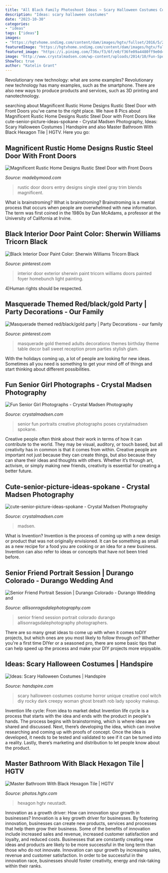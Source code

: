 ```yaml
---
title: "All Black Family Photoshoot Ideas ~ Scary Halloween Costumes Costume Horror Unique Creative Cool Witch Diy Rocky Dark Creepy Woman Ghost Breath Rob Lady Spooky Makeup"
description: "Ideas: scary halloween costumes"
date: "2023-10-30"
categories:
- "ideas"
tags: ["ideas"]
images:
- "https://hgtvhome.sndimg.com/content/dam/images/hgtv/fullset/2016/5/20/0/FOD16_Dorianne-Loshitzer_Thea-Home_2.jpg.rend.hgtvcom.966.1288.suffix/1463777327237.jpeg"
featuredImage: "https://hgtvhome.sndimg.com/content/dam/images/hgtv/fullset/2016/5/20/0/FOD16_Dorianne-Loshitzer_Thea-Home_2.jpg.rend.hgtvcom.966.1288.suffix/1463777327237.jpeg"
featured_image: "https://i.pinimg.com/736x/f3/6f/e0/f36fe09a4480ff9e0d47304149de98df.jpg"
image: "http://www.crystalmadsen.com/wp-content/uploads/2014/10/Fun-Spokane-Senior-Girl-Photos-013.jpg"
ShowToc: true
author: "Katelin Grant"
---
```



Revolutionary new technology: what are some examples?
Revolutionary new technology has many examples, such as the smartphone. There are also new ways to produce products and services, such as 3D printing and nanotechnology.

	

		
searching about Magnificent Rustic Home Designs Rustic Steel Door with Front Doors you've came to the right place. We have 8 Pics about Magnificent Rustic Home Designs Rustic Steel Door with Front Doors like cute-senior-picture-ideas-spokane - Crystal Madsen Photography, Ideas: Scary Halloween Costumes | Handspire and also Master Bathroom With Black Hexagon Tile | HGTV. Here you go:
		
    
## Magnificent Rustic Home Designs Rustic Steel Door With Front Doors

<img loading=lazy src="https://madebymood.com/wp-content/uploads/2019/10/Magnificent-Rustic-Home-Designs-Rustic-Steel-Door-With-Entry-Door-Designs-And-Front-Doors-Black-Front-Door-Designs-Ideas-Single-Entry-Doors-Gray.jpg" onerror="this.onerror=null;this.src='https://tse2.mm.bing.net/th?id=OIP.S4xGrANi09p9Mle9VA1JyAAAAA&amp;pid=15.1';" alt="Magnificent Rustic Home Designs Rustic Steel Door with Front Doors">

_Source: madebymood.com_

>rustic door doors entry designs single steel gray trim blends magnificent. 

	

What is brainstroming?
What is brainstroming? Brainstroming is a mental process that occurs when people are overwhelmed with new information. The term was first coined in the 1980s by Dan McAdams, a professor at the University of California at Irvine.

    
## Black Interior Door Paint Color: Sherwin Williams Tricorn Black

<img loading=lazy src="https://i.pinimg.com/736x/f3/6f/e0/f36fe09a4480ff9e0d47304149de98df.jpg" onerror="this.onerror=null;this.src='https://tse1.mm.bing.net/th?id=OIP.mpcguvM0fNcBvdwzXBEEMgHaLH&amp;pid=15.1';" alt="Black Interior Door Paint Color: Sherwin Williams Tricorn Black">

_Source: pinterest.com_

>interior door exterior sherwin paint tricorn williams doors painted foyer homebunch light painting. 

	

4)Human rights should be respected.

    
## Masquerade Themed Red/black/gold Party | Party Decorations - Our Family

<img loading=lazy src="https://s-media-cache-ak0.pinimg.com/736x/57/f5/b0/57f5b04c3b368f8e80f40959b4d15c8d.jpg" onerror="this.onerror=null;this.src='https://tse3.mm.bing.net/th?id=OIP.2hGUmKhwCq_ZKhMvacTqoAHaJ3&amp;pid=15.1';" alt="Masquerade themed red/black/gold party | Party Decorations - our family">

_Source: pinterest.com_

>masquerade gold themed adults decorations themes birthday theme table decor ball sweet reception prom parties stylish glam. 

	

With the holidays coming up, a lot of people are looking for new ideas. Sometimes all you need is something to get your mind off of things and start thinking about different possibilities. 

    
## Fun Senior Girl Photographs - Crystal Madsen Photography

<img loading=lazy src="http://www.crystalmadsen.com/wp-content/uploads/2014/10/Fun-Spokane-Senior-Girl-Photos-013.jpg" onerror="this.onerror=null;this.src='https://tse3.mm.bing.net/th?id=OIP.Y-UL3f9RSIDLE0lzUIDUGAHaLG&amp;pid=15.1';" alt="Fun Senior Girl Photographs - Crystal Madsen Photography">

_Source: crystalmadsen.com_

>senior fun portraits creative photographs poses crystalmadsen spokane. 

	

Creative people often think about their work in terms of how it can contribute to the world. They may be visual, auditory, or touch based, but all creativity has in common is that it comes from within. Creative people are important not just because they can create things, but also because they can share their ideas and thoughts with others. Whether it’s through art, activism, or simply making new friends, creativity is essential for creating a better future.

    
## Cute-senior-picture-ideas-spokane - Crystal Madsen Photography

<img loading=lazy src="http://www.crystalmadsen.com/wp-content/uploads/2017/06/cute-senior-picture-ideas-spokane.jpg" onerror="this.onerror=null;this.src='https://tse4.mm.bing.net/th?id=OIP.nr-tzkOmFDx8siTv8Y3wlwHaLH&amp;pid=15.1';" alt="cute-senior-picture-ideas-spokane - Crystal Madsen Photography">

_Source: crystalmadsen.com_

>madsen. 

	

What is Invention?
Invention is the process of coming up with a new design or product that was not originally envisioned. It can be something as small as a new recipe for a food you are cooking or an idea for a new business. Invention can also refer to ideas or concepts that have not been tried before.

    
## Senior Friend Portrait Session | Durango Colorado - Durango Wedding And

<img loading=lazy src="https://allisonragsdalephotography.com/wp-content/uploads/2013/07/allisonragsdalephotography-5355.jpg" onerror="this.onerror=null;this.src='https://tse3.mm.bing.net/th?id=OIP.4eb-WnbQ1F1wM5j1Z746lwHaE7&amp;pid=15.1';" alt="Senior Friend Portrait Session | Durango Colorado - Durango Wedding and">

_Source: allisonragsdalephotography.com_

>senior friend session portrait colorado durango allisonragsdalephotography photographers. 

	

There are so many great ideas to come up with when it comes toDIY projects, but which ones are you most likely to follow through on? Whether you're a first time DIYer or a seasoned pro, there are some basic tips that can help speed up the process and make your DIY projects more enjoyable.

    
## Ideas: Scary Halloween Costumes | Handspire

<img loading=lazy src="https://handspire.com/wp-content/uploads/2013/10/scary-witch-costume.jpg" onerror="this.onerror=null;this.src='https://tse1.mm.bing.net/th?id=OIP.Z8EvJw9dkCKF1z0kY6TBNQHaLC&amp;pid=15.1';" alt="Ideas: Scary Halloween Costumes | Handspire">

_Source: handspire.com_

>scary halloween costumes costume horror unique creative cool witch diy rocky dark creepy woman ghost breath rob lady spooky makeup. 

	

Invention life cycle: From idea to market debut
Invention life cycle is a process that starts with the idea and ends with the product in people's hands. The process begins with brainstorming, which is where ideas are shared and discussed. Next, there’s developing the idea, which can involve researching and coming up with proofs of concept. Once the idea is developed, it needs to be tested and validated to see if it can be turned into a reality. Lastly, there’s marketing and distribution to let people know about the product.

    
## Master Bathroom With Black Hexagon Tile | HGTV

<img loading=lazy src="https://hgtvhome.sndimg.com/content/dam/images/hgtv/fullset/2016/5/20/0/FOD16_Dorianne-Loshitzer_Thea-Home_2.jpg.rend.hgtvcom.966.1288.suffix/1463777327237.jpeg" onerror="this.onerror=null;this.src='https://tse2.mm.bing.net/th?id=OIP.WxqbxL14iRxVAyVOJhXNEQHaJ3&amp;pid=15.1';" alt="Master Bathroom With Black Hexagon Tile | HGTV">

_Source: photos.hgtv.com_

>hexagon hgtv neustadt. 

	

Innovation as a growth driver: How can innovation spur growth in businesses?
Innovation is a key growth driver for businesses. By fostering innovation, businesses can create new products, services and processes that help them grow their business. Some of the benefits of innovation include increased sales and revenue, increased customer satisfaction and loyalty, and reduced costs.
Businesses that are constantly creating new ideas and products are likely to be more successful in the long term than those who do not innovate. Innovation can spur growth by increasing sales, revenue and customer satisfaction. In order to be successful in the innovation race, businesses should foster creativity, energy and risk-taking within their ranks.

